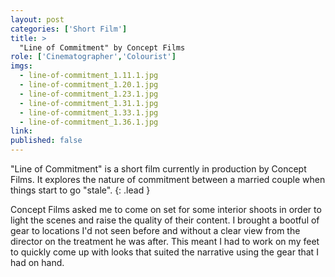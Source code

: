 ```yaml
---
layout: post
categories: ['Short Film']
title: >
  "Line of Commitment" by Concept Films
role: ['Cinematographer','Colourist']
imgs: 
  - line-of-commitment_1.11.1.jpg
  - line-of-commitment_1.20.1.jpg
  - line-of-commitment_1.23.1.jpg
  - line-of-commitment_1.31.1.jpg
  - line-of-commitment_1.33.1.jpg
  - line-of-commitment_1.36.1.jpg
link: 
published: false
---
```


"Line of Commitment" is a short film currently in production by Concept Films. It explores the nature of commitment 
between a married couple when things start to go "stale".
{: .lead }

Concept Films asked me to come on set for some interior shoots in order to light the scenes and raise the quality of
their content. I brought a bootful of gear to locations I'd not seen before and without a clear view from the director
on the treatment he was after. This meant I had to work on my feet to quickly come up with looks that suited the 
narrative using the gear that I had on hand.
